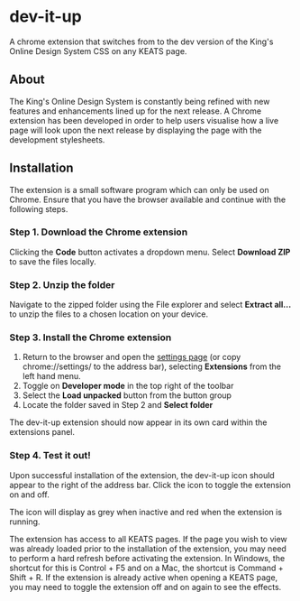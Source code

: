 # dev-it-up
A chrome extension that switches from to the dev version of the King's Online Design System CSS on any KEATS page.

## About

The King's Online Design System is constantly being refined with new features and enhancements lined up for the next release. A Chrome extension has been developed in order to help users visualise how a live page will look upon the next release by displaying the page with the development stylesheets.

## Installation

The extension is a small software program which can only be used on Chrome. Ensure that you have the browser available and continue with the following steps.

### Step 1. Download the Chrome extension

Clicking the **Code** button activates a dropdown menu. Select **Download ZIP** to save the files locally.

### Step 2. Unzip the folder

Navigate to the zipped folder using the File explorer and select **Extract all...** to unzip the files to a chosen location on your device.

### Step 3. Install the Chrome extension

1. Return to the browser and open the [settings page](chrome://settings/) (or copy chrome://settings/ to the address bar), selecting **Extensions** from the left hand menu.
2. Toggle on **Developer mode** in the top right of the toolbar
3. Select the **Load unpacked** button from the button group
4. Locate the folder saved in Step 2 and **Select folder**

The dev-it-up extension should now appear in its own card within the extensions panel.

### Step 4. Test it out!

Upon successful installation of the extension, the dev-it-up icon should appear to the right of the address bar. Click the icon to toggle the extension on and off.

The icon will display as grey when inactive and red when the extension is running.

The extension has access to all KEATS pages. If the page you wish to view was already loaded prior to the installation of the extension, you may need to perform a hard refresh before activating the extension. In Windows, the shortcut for this is Control + F5 and on a Mac, the shortcut is Command + Shift + R. If the extension is already active when opening a KEATS page, you may need to toggle the extension off and on again to see the effects.
